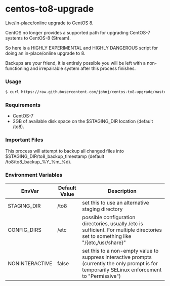 # centos-to8-upgrade

Live/in-place/online upgrade to CentOS 8.

CentOS no longer provides a supported path for upgrading CentOS-7 systems to
CentOS-8 (Stream).

So here is a HIGHLY EXPERIMENTAL and HIGHLY DANGEROUS script for doing an
in-place/online upgrade to 8.

Backups are your friend, it is entirely possible you will be left with a
non-functioning and irrepairable system after this process finishes.

### Usage

```sh
$ curl https://raw.githubusercontent.com/johnj/centos-to8-upgrade/master/to8.sh | sudo bash
```

### Requirements

* CentOS-7
* 2GB of available disk space on the $STAGING_DIR location (default /to8).

### Important Files

This process will attempt to backup all changed files into $STAGING_DIR/to8_backup_timestamp (default /to8/to8_backup_%Y_%m_%d).

### Environment Variables

| EnvVar | Default Value | Description |
| ------ | ------ | ------ |
| STAGING_DIR | /to8 | set this to use an alternative staging directory |
| CONFIG_DIRS | /etc | possible configuration directories, usually /etc is sufficient. For multiple directories set to something like "/{etc,/usr/share}" |
| NONINTERACTIVE | false | set this to a non-empty value to suppress interactive prompts (currently the only prompt is for temporarily SELinux enforcement to "Permissive") |

